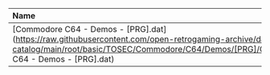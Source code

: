 |Name|Size|
|:---|---:|
|[Commodore C64 - Demos - [PRG].dat](https://raw.githubusercontent.com/open-retrogaming-archive/dat-catalog/main/root/basic/TOSEC/Commodore/C64/Demos/[PRG]/Commodore C64 - Demos - [PRG].dat)|4635501|
